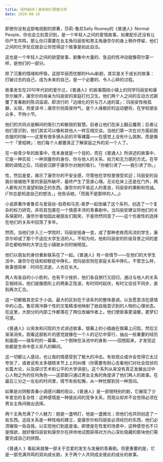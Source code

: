 ```yaml
---
title: 纽时剧评丨直到他们把爱分开
date: 2020-08-16
---
```


即使你没有这部电视剧的原著，莎莉-鲁尼Sally Rooney的《普通人》Normal People，你也会立刻意识到，是一个年轻人之间的爱情故事。如果配乐还没有让你产生共鸣，那么你只需要在女主角玛丽安和男主角康奈尔的身上稍作停留，他们之间的化学反应就会让你觉得这个故事是如此自洽。

这也是一个年轻人之间的欲望故事，剧集中大量的、急迫的性冲动就像荷尔蒙一样，是他们的一部分。

除了沉重的情绪和呼吸，这部华丽而忧郁的Hulu新剧，其实是关于成长的故事：打破过去的自己，成为未来的自己，是一个必要的、令人心碎的过程。

故事发生在2010年代初的爱尔兰，《普通人》的故事围绕小镇上的同学玛丽安和康奈尔展开，康奈尔的母亲为玛丽安的家庭打扫卫生。他们两个人之间的互动方式颠覆了青春剧的陈词滥调，即流行的「边缘化的穷与万人迷的富」：玛丽安性格孤僻，尖锐，热爱读书；康奈尔则英俊帅气，是个人缘极好的运动健将，在学校朋友众多，不拘小节。

他们的共同点是瞬间的吸引力和敏锐的智慧。前者让他们在床上翻云覆雨；后者让他们意识到，他们其实可以像和其他人一样互相交谈。当他们第一次在对方面前脱衣服的时候——这里有很多镜头前的平等裸露——在感觉上没有什么挑剔，而是像一个「里程碑」：他们每个人都要真正了解家庭之外的另一个人了。

在一些青少年的故事中，性本身就是一个目的，而在《普通人》所讲述的故事中，它是一种实验：一种测量你的身份、你与他人的关系、权力和无力感的方式。在早期的调情之后，玛丽安沉醉于康奈尔对她的吸引。「你被引诱了——我引诱了你。」

性，然后是爱，揭示了康奈尔的不安全感，尽管他在学校里很受欢迎；玛丽安的自我价值被她不爱的家庭所破坏，最终产生了受虐心理。无论在床上还是在门外，两人都有对方渴望和缺乏的东西。康奈尔的平易近人的善良，玛丽安的果断和坦诚。(「你总是知道自己的想法，」他告诉她，「而我不是那样的人。」)

小说原著作者鲁尼与爱丽丝-伯奇和马克-奥罗一起改编了这个系列，创造了一个复杂的权力研究，并将其包裹在一个情感丰沛的青春剧中。当玛丽安建议将他们的关系保密时，康奈尔害怕因此被朋友们取笑，于是欣然同意了——这个伤害性的选择在他们的关系中回荡了多年。

然而，当他们步入三一学院时，玛丽安摇身一变，成了那种老练而风流的学生，康奈尔却成了那个不适应大学生活的人。不知为何，他和玛丽安的阶级背景之间的差异在都柏林的大学比在小镇故乡的时候明显。

他们以朋友的身份重新联系在了一起。《普通人》有一些情节——在他们的大学生活中，康奈尔在钱和抑郁症中挣扎，而玛丽安则在家庭关系中挣扎。不管怎么样，故事很简单：时间在流逝，人也在长大。

两人有各自的小小胜利，也有不少挫折，他们各自旅行又回归，通过与他人的关系互相倾诉。他们就像图形上的两条正弦波，有时同时起伏，有时又往往不同步，直到再次汇合。

这一切都极其忠实于小说。最大的区别在于该系列的整体基调，以及愿意活在感情中的心态。鲁尼用冷静个性的文笔精准地映射了她自我意识到的人物的心理状态。在这里，大部分的内部工作都落在了两位改编作者上，他们使故事更温暖，更梦幻可感。

《普通人》以突发和闪现的方式讲述故事，银幕上的小插曲在银幕上闪现，然后又渐渐消失。观看这部影片的感觉就像在一个人的记忆中穿行，抽出一些重要的经历和画面——骑车时的一幕幕，一个倒映在泳池中的身影-——回想起来，才发现这些都是生命中意义非凡的瞬间。

这一切都让人感动，也让我的情感受到了极大的冲击。有些观众或许会觉得它太过夸张了，或者说有太多细枝末节上上的纠缠（你需要有耐心去看他们对社会现状的长篇大论，以及探讨艺术和公平的大学讲座)。这个系列从来没有真正发展出过中心人物之外的任何角色——这部剧只通过男女主角的角度讲了他们两人的故事。在最后三分之一左右的时间里，情节有些松懈，从一种忧郁到另一种苦闷。

如果是对阴郁青春小调感兴趣的观众，《普通人》是一部很特别的剧，它展现了少年爱恋的复杂性：这种感情是一种彼此间的竞争关系，而观众却并不会觉得必须在男女主角间做出选择。

两个主角充满了个人魅力：她是一盏明灯，他是一盏微光；但他们也共同创造了一些东西。这段关系是一种性格的建立，是康奈尔和玛丽安必须经历的东西，他们必须摧毁一些自我，以实现他们到底是谁。即使是在性爱的场景中，这种感觉也不只是情欲，就好像玛丽安和康奈尔在拼命地试图获得对方内心深处隐藏的那块他们需要完成自己的拼图。

《普通人 》看起来就像一部关于恋爱的发生与发展的青春剧。但更重要的是，它是一部充满共鸣的双向成长剧，关于两个人共同成全彼此的成长的故事。